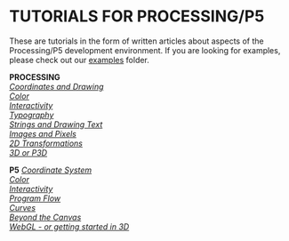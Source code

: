 # TUTORIALS FOR PROCESSING/P5

These are tutorials in the form of written articles about aspects of the Processing/P5 development environment. If you are looking for examples, 
please check out our [examples](Examples.md) folder.

**PROCESSING**\
*[Coordinates and Drawing](https://processing.org/tutorials/drawing/)\
[Color](https://processing.org/tutorials/color/)\
[Interactivity](https://processing.org/tutorials/interactivity/)\
[Typography](https://processing.org/tutorials/typography/)\
[Strings and Drawing Text](https://processing.org/tutorials/text/)\
[Images and Pixels](https://processing.org/tutorials/pixels/)\
[2D Transformations](https://processing.org/tutorials/transform2d/)\
[3D or P3D](https://processing.org/tutorials/p3d/)*

**P5**
*[Coordinate System](https://p5js.org/learn/coordinate-system-and-shapes.html)\
[Color](https://p5js.org/learn/color.html)\
[Interactivity](https://p5js.org/learn/interactivity.html)\
[Program Flow](https://p5js.org/learn/program-flow.html)\
[Curves](https://p5js.org/learn/curves.html)\
[Beyond the Canvas](https://github.com/processing/p5.js/wiki/Beyond-the-canvas)\
[WebGL - or getting started in 3D](https://github.com/processing/p5.js/wiki/Getting-started-with-WebGL-in-p5)*
